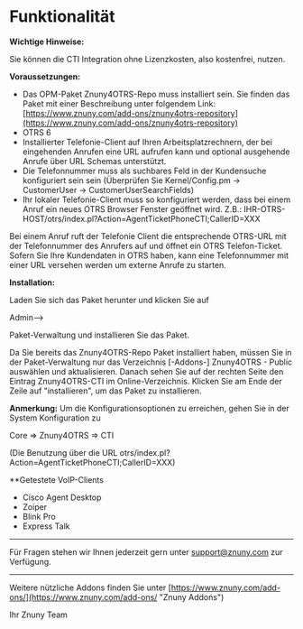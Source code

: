 # Funktionalität

**Wichtige Hinweise:**

Sie können die CTI Integration ohne Lizenzkosten, also kostenfrei, nutzen.

**Voraussetzungen:**

 - Das OPM-Paket Znuny4OTRS-Repo muss installiert sein. Sie finden das Paket mit einer Beschreibung unter folgendem Link: [https://www.znuny.com/add-ons/znuny4otrs-repository](https://www.znuny.com/add-ons/znuny4otrs-repository)
 - OTRS 6
 - Installierter Telefonie-Client auf Ihren Arbeitsplatzrechnern, der bei eingehenden Anrufen eine URL aufrufen kann und optional ausgehende Anrufe über URL Schemas unterstützt.
 - Die Telefonnummer muss als suchbares Feld in der Kundensuche konfiguriert sein sein (Überprüfen Sie Kernel/Config.pm -> CustomerUser -> CustomerUserSearchFields)
 - Ihr lokaler Telefonie-Client muss so konfiguriert werden, dass bei einem Anruf ein neues OTRS Browser Fenster geöffnet wird. Z.B.: IHR-OTRS-HOST/otrs/index.pl?Action=AgentTicketPhoneCTI;CallerID=XXX

Bei einem Anruf ruft der Telefonie Client die entsprechende OTRS-URL mit der Telefonnummer des Anrufers auf und öffnet ein OTRS Telefon-Ticket. Sofern Sie Ihre Kundendaten in OTRS haben, kann eine Telefonnummer mit einer URL versehen werden um externe Anrufe zu starten.

**Installation:**

Laden Sie sich das Paket herunter und klicken Sie auf

Admin-->

Paket-Verwaltung und installieren Sie das Paket.

Da Sie bereits das Znuny4OTRS-Repo Paket installiert haben, müssen Sie in der Paket-Verwaltung nur das Verzeichnis [-Addons-] Znuny4OTRS - Public auswählen und aktualisieren. Danach sehen Sie auf der rechten Seite den Eintrag Znuny4OTRS-CTI im Online-Verzeichnis. Klicken Sie am Ende der Zeile auf "installieren", um das Paket zu installieren.


**Anmerkung:** Um die Konfigurationsoptionen zu erreichen, gehen Sie in der System Konfiguration zu

Core => Znuny4OTRS => CTI


(Die Benutzung über die URL otrs/index.pl?Action=AgentTicketPhoneCTI;CallerID=XXX)

**Getestete VoIP-Clients
- Cisco Agent Desktop
- Zoiper
- Blink Pro
- Express Talk

------------------------

Für Fragen stehen wir Ihnen jederzeit gern unter support@znuny.com zur Verfügung.

------------------------
Weitere nützliche Addons finden Sie unter [https://www.znuny.com/add-ons/](https://www.znuny.com/add-ons/ "Znuny Addons")

Ihr Znuny Team
